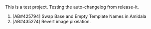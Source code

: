 This is a test project. Testing the auto-changelog from release-it.

  1. [AB#425794] Swap Base and Empty Template Names in Amidala
  2. [AB#435274] Revert image pixelation.
